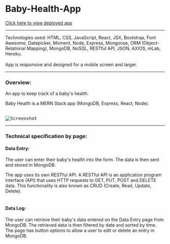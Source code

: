 # Baby-Health-App

[Click here to view deployed app](http://babyhealth.herokuapp.com/)
<br>
***

Technologies used: HTML, CSS, JavaScript, React, JSX, Bootstrap, Font Awesome, Datepicker, Moment, Node, Express, Mongoose, ORM (Object-Relational Mapping), MongoDB, NoSQL, RESTful API, JSON, AXIOS, mLab, Heroku.
<br></br>
App is responsive and designed for a mobile screen and larger. 

***
### Overview:

An app to keep track of a baby's health.

Baby Health is a MERN Stack app (MongoDB, Express, React, Node).
<br></br>

<kbd>![Screenshot](https://raw.githubusercontent.com/makicoding/Baby-Health/master/screenshot/BabyHealth_Screenshot_01.png)</kbd>
***
### Technical specification by page:

#### Data Entry:
The user can enter their baby's health into the form. The data is then sent and stored in MongoDB.

The app uses its own RESTful API. A RESTful API is an application program interface (API) that uses HTTP requests to GET, PUT, POST and DELETE data. This functionality is also known as CRUD (Create, Read, Update, Delete).
<br></br>

#### Data Log:
The user can retrieve their baby's data entered on the Data Entry page from MongoDB.  The retrieved data is then filtered by date and sorted by time. The page has button options to allow a user to edit or delete an entry in MongoDB.